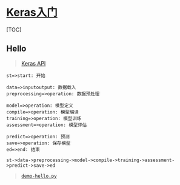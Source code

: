<link rel="stylesheet" href="https://zhmhbest.gitee.io/hellomathematics/style/index.css">
<script src="https://zhmhbest.gitee.io/hellomathematics/style/index.js"></script>

# [Keras入门](./index.html)

[TOC]

## Hello

>[Keras API](https://keras.io/api/)

```flow
st=>start: 开始

data=>inputoutput: 数据载入
preprocessing=>operation: 数据预处理

model=>operation: 模型定义
compile=>operation: 模型编译
training=>operation: 模型训练
assessment=>operation: 模型评估

predict=>operation: 预测
save=>operation: 保存模型
ed=>end: 结束

st->data->preprocessing->model->compile->training->assessment->predict->save->ed
```

>[`demo-hello.py`](./src/demo-hello.py)

